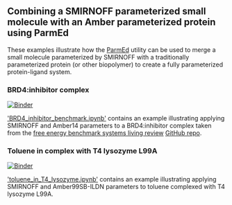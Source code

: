 ## Combining a SMIRNOFF parameterized small molecule with an Amber parameterized protein using ParmEd

These examples illustrate how the [ParmEd](http://parmed.github.io/ParmEd/html/index.html) utility can be used to merge a small molecule parameterized by SMIRNOFF with a traditionally parameterized protein (or other biopolymer) to create a fully parameterized protein-ligand system.

### BRD4:inhibitor complex

[![Binder](https://mybinder.org/badge_logo.svg)](https://mybinder.org/v2/gh/openforcefield/openforcefield/protein-ligand-examples?filepath=examples%2Fusing_smirnoff_with_amber_protein_forcefield%2FBRD4_inhibitor_benchmark.ipynb)

['BRD4_inhibitor_benchmark.ipynb']('BRD4_inhibitor_benchmark.ipynb') contains an example illustrating applying SMIRNOFF and Amber14 parameters to a BRD4:inhibitor complex taken from the [free energy benchmark systems living review](https://www.annualreviews.org/doi/abs/10.1146/annurev-biophys-070816-033654) [GitHub repo](https://github.com/MobleyLab/benchmarksets/tree/master/input_files/BRD4).

### Toluene in complex with T4 lysozyme L99A

[![Binder](https://mybinder.org/badge_logo.svg)](https://mybinder.org/v2/gh/openforcefield/openforcefield/protein-ligand-examples?filepath=examples%2Ftoluene_in_T4_lysozyme.ipynb)

['toluene_in_T4_lysozyme.ipynb'](toluene_in_T4_lysozyme.ipynb) contains an example illustrating applying SMIRNOFF and Amber99SB-ILDN parameters to toluene complexed with T4 lysozyme L99A.
